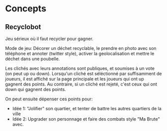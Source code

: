 Concepts
========

## Recyclobot

Jeu sérieux où il faut recycler pour gagner.

Mode de jeu: Décorer un déchet recyclable, le prendre en photo avec son téléphone et annoter (twitter style), activer la geolocalisation et mettre le déchet dans une poubelle.

Les clichés avec leurs annotations sont publiques, et soumises à un vote (on peut up ou down). Lorsqu'un cliché est séléctionné par suffisamment de joueurs, il est affiché sur la page principale et les joueurs qui ont up gagnent des points. Au contraire, si un cliché est rejeté, c'est ceux qui ont down qui gagnent des points.

On peut ensuite dépenser ces points pour:
+ Idée 1: "Jolifier" son quartier, et tenter de battre les autres quartiers de la ville
+ Idée 2: Upgrader son personnage et faire des combats style "Ma Brute" avec.
